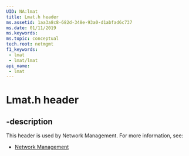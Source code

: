 ```yaml
---
UID: NA:lmat
title: Lmat.h header
ms.assetid: 1aa3a8c8-682d-348e-93a0-d1abfad6c737
ms.date: 01/11/2019
ms.keywords: 
ms.topic: conceptual
tech.root: netmgmt
f1_keywords:
 - lmat
 - lmat/lmat
api_name:
 - lmat
---
```


# Lmat.h header


## -description

This header is used by Network Management. For more information, see:

- [Network Management](../_netmgmt/index.md)

